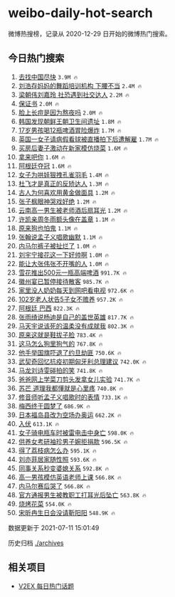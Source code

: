 # weibo-daily-hot-search

微博热搜榜，记录从 2020-12-29 日开始的微博热门搜索。

## 今日热门搜索

<!-- BEGIN -->

1. [去找中国尽快](https://s.weibo.com/weibo?q=%23%E5%8E%BB%E6%89%BE%E4%B8%AD%E5%9B%BD%E5%B0%BD%E5%BF%AB%23&Refer=top) `3.9M 🔥`
1. [刘浩存妈妈的舞蹈培训机构 下腰不当](https://s.weibo.com/weibo?q=%E5%88%98%E6%B5%A9%E5%AD%98%E5%A6%88%E5%A6%88%E7%9A%84%E8%88%9E%E8%B9%88%E5%9F%B9%E8%AE%AD%E6%9C%BA%E6%9E%84%20%E4%B8%8B%E8%85%B0%E4%B8%8D%E5%BD%93&Refer=top) `2.4M 🔥`
1. [梁朝伟刘嘉玲 社恐遇到社交达人](https://s.weibo.com/weibo?q=%E6%A2%81%E6%9C%9D%E4%BC%9F%E5%88%98%E5%98%89%E7%8E%B2%20%E7%A4%BE%E6%81%90%E9%81%87%E5%88%B0%E7%A4%BE%E4%BA%A4%E8%BE%BE%E4%BA%BA&Refer=top) `2.2M 🔥`
1. [保证书](https://s.weibo.com/weibo?q=%23%E4%BF%9D%E8%AF%81%E4%B9%A6%23&Refer=top) `2.0M 🔥`
1. [脸上长痘是因为熬夜吗](https://s.weibo.com/weibo?q=%23%E8%84%B8%E4%B8%8A%E9%95%BF%E7%97%98%E6%98%AF%E5%9B%A0%E4%B8%BA%E7%86%AC%E5%A4%9C%E5%90%97%23&Refer=top) `2.0M 🔥`
1. [韩国发现朝鲜王朝卫生间遗址](https://s.weibo.com/weibo?q=%23%E9%9F%A9%E5%9B%BD%E5%8F%91%E7%8E%B0%E6%9C%9D%E9%B2%9C%E7%8E%8B%E6%9C%9D%E5%8D%AB%E7%94%9F%E9%97%B4%E9%81%97%E5%9D%80%23&Refer=top) `1.8M 🔥`
1. [17岁男孩喝12瓶啤酒胃险爆炸](https://s.weibo.com/weibo?q=%2317%E5%B2%81%E7%94%B7%E5%AD%A9%E5%96%9D12%E7%93%B6%E5%95%A4%E9%85%92%E8%83%83%E9%99%A9%E7%88%86%E7%82%B8%23&Refer=top) `1.7M 🔥`
1. [英国一女子请病假看球被直播拍下后遭解雇](https://s.weibo.com/weibo?q=%23%E8%8B%B1%E5%9B%BD%E4%B8%80%E5%A5%B3%E5%AD%90%E8%AF%B7%E7%97%85%E5%81%87%E7%9C%8B%E7%90%83%E8%A2%AB%E7%9B%B4%E6%92%AD%E6%8B%8D%E4%B8%8B%E5%90%8E%E9%81%AD%E8%A7%A3%E9%9B%87%23&Refer=top) `1.7M 🔥`
1. [买房后妻子激动在新家模仿烧菜](https://s.weibo.com/weibo?q=%23%E4%B9%B0%E6%88%BF%E5%90%8E%E5%A6%BB%E5%AD%90%E6%BF%80%E5%8A%A8%E5%9C%A8%E6%96%B0%E5%AE%B6%E6%A8%A1%E4%BB%BF%E7%83%A7%E8%8F%9C%23&Refer=top) `1.6M 🔥`
1. [拿来吧你](https://s.weibo.com/weibo?q=%E6%8B%BF%E6%9D%A5%E5%90%A7%E4%BD%A0&Refer=top) `1.6M 🔥`
1. [阿根廷夺冠](https://s.weibo.com/weibo?q=%23%E9%98%BF%E6%A0%B9%E5%BB%B7%E5%A4%BA%E5%86%A0%23&Refer=top) `1.6M 🔥`
1. [女子为哄娃狠拽孔雀羽毛](https://s.weibo.com/weibo?q=%23%E5%A5%B3%E5%AD%90%E4%B8%BA%E5%93%84%E5%A8%83%E7%8B%A0%E6%8B%BD%E5%AD%94%E9%9B%80%E7%BE%BD%E6%AF%9B%23&Refer=top) `1.4M 🔥`
1. [杜飞才是真正的反矫达人](https://s.weibo.com/weibo?q=%23%E6%9D%9C%E9%A3%9E%E6%89%8D%E6%98%AF%E7%9C%9F%E6%AD%A3%E7%9A%84%E5%8F%8D%E7%9F%AB%E8%BE%BE%E4%BA%BA%23&Refer=top) `1.3M 🔥`
1. [古人为何喜欢用黄金做面具](https://s.weibo.com/weibo?q=%23%E5%8F%A4%E4%BA%BA%E4%B8%BA%E4%BD%95%E5%96%9C%E6%AC%A2%E7%94%A8%E9%BB%84%E9%87%91%E5%81%9A%E9%9D%A2%E5%85%B7%23&Refer=top) `1.2M 🔥`
1. [张子枫眼神哭戏好绝](https://s.weibo.com/weibo?q=%23%E5%BC%A0%E5%AD%90%E6%9E%AB%E7%9C%BC%E7%A5%9E%E5%93%AD%E6%88%8F%E5%A5%BD%E7%BB%9D%23&Refer=top) `1.2M 🔥`
1. [云南高一男生被老师酒后扇耳光](https://s.weibo.com/weibo?q=%23%E4%BA%91%E5%8D%97%E9%AB%98%E4%B8%80%E7%94%B7%E7%94%9F%E8%A2%AB%E8%80%81%E5%B8%88%E9%85%92%E5%90%8E%E6%89%87%E8%80%B3%E5%85%89%23&Refer=top) `1.2M 🔥`
1. [许凯亲周冬雨额头像在盖章](https://s.weibo.com/weibo?q=%23%E8%AE%B8%E5%87%AF%E4%BA%B2%E5%91%A8%E5%86%AC%E9%9B%A8%E9%A2%9D%E5%A4%B4%E5%83%8F%E5%9C%A8%E7%9B%96%E7%AB%A0%23&Refer=top) `1.1M 🔥`
1. [原来狗也怕鬼](https://s.weibo.com/weibo?q=%23%E5%8E%9F%E6%9D%A5%E7%8B%97%E4%B9%9F%E6%80%95%E9%AC%BC%23&Refer=top) `1.1M 🔥`
1. [张翰说孟子义唱歌幽默](https://s.weibo.com/weibo?q=%23%E5%BC%A0%E7%BF%B0%E8%AF%B4%E5%AD%9F%E5%AD%90%E4%B9%89%E5%94%B1%E6%AD%8C%E5%B9%BD%E9%BB%98%23&Refer=top) `1.1M 🔥`
1. [内马尔裤子被扯烂了](https://s.weibo.com/weibo?q=%23%E5%86%85%E9%A9%AC%E5%B0%94%E8%A3%A4%E5%AD%90%E8%A2%AB%E6%89%AF%E7%83%82%E4%BA%86%23&Refer=top) `1.0M 🔥`
1. [刘宇宁接花这一下好帅啊](https://s.weibo.com/weibo?q=%23%E5%88%98%E5%AE%87%E5%AE%81%E6%8E%A5%E8%8A%B1%E8%BF%99%E4%B8%80%E4%B8%8B%E5%A5%BD%E5%B8%85%E5%95%8A%23&Refer=top) `1.0M 🔥`
1. [能让大张伟张不开嘴的人](https://s.weibo.com/weibo?q=%23%E8%83%BD%E8%AE%A9%E5%A4%A7%E5%BC%A0%E4%BC%9F%E5%BC%A0%E4%B8%8D%E5%BC%80%E5%98%B4%E7%9A%84%E4%BA%BA%23&Refer=top) `1.0M 🔥`
1. [雪花推出500元一瓶高端啤酒](https://s.weibo.com/weibo?q=%23%E9%9B%AA%E8%8A%B1%E6%8E%A8%E5%87%BA500%E5%85%83%E4%B8%80%E7%93%B6%E9%AB%98%E7%AB%AF%E5%95%A4%E9%85%92%23&Refer=top) `991.7K 🔥`
1. [徽州宴已暂停接待散客](https://s.weibo.com/weibo?q=%23%E5%BE%BD%E5%B7%9E%E5%AE%B4%E5%B7%B2%E6%9A%82%E5%81%9C%E6%8E%A5%E5%BE%85%E6%95%A3%E5%AE%A2%23&Refer=top) `985.7K 🔥`
1. [家里没人奶奶每天到网吧看电视](https://s.weibo.com/weibo?q=%23%E5%AE%B6%E9%87%8C%E6%B2%A1%E4%BA%BA%E5%A5%B6%E5%A5%B6%E6%AF%8F%E5%A4%A9%E5%88%B0%E7%BD%91%E5%90%A7%E7%9C%8B%E7%94%B5%E8%A7%86%23&Refer=top) `972.6K 🔥`
1. [102岁老人状告5子女不赡养](https://s.weibo.com/weibo?q=%23102%E5%B2%81%E8%80%81%E4%BA%BA%E7%8A%B6%E5%91%8A5%E5%AD%90%E5%A5%B3%E4%B8%8D%E8%B5%A1%E5%85%BB%23&Refer=top) `957.2K 🔥`
1. [阿根廷 巴西](https://s.weibo.com/weibo?q=%E9%98%BF%E6%A0%B9%E5%BB%B7%20%E5%B7%B4%E8%A5%BF&Refer=top) `822.3K 🔥`
1. [张雨绮说杨迪是自己的盖世英雄](https://s.weibo.com/weibo?q=%23%E5%BC%A0%E9%9B%A8%E7%BB%AE%E8%AF%B4%E6%9D%A8%E8%BF%AA%E6%98%AF%E8%87%AA%E5%B7%B1%E7%9A%84%E7%9B%96%E4%B8%96%E8%8B%B1%E9%9B%84%23&Refer=top) `817.7K 🔥`
1. [马天宇说该死的温柔没有成就我](https://s.weibo.com/weibo?q=%23%E9%A9%AC%E5%A4%A9%E5%AE%87%E8%AF%B4%E8%AF%A5%E6%AD%BB%E7%9A%84%E6%B8%A9%E6%9F%94%E6%B2%A1%E6%9C%89%E6%88%90%E5%B0%B1%E6%88%91%23&Refer=top) `802.3K 🔥`
1. [原来这就是鞋拔子脸](https://s.weibo.com/weibo?q=%23%E5%8E%9F%E6%9D%A5%E8%BF%99%E5%B0%B1%E6%98%AF%E9%9E%8B%E6%8B%94%E5%AD%90%E8%84%B8%23&Refer=top) `783.4K 🔥`
1. [这马怎么狗里狗气的](https://s.weibo.com/weibo?q=%23%E8%BF%99%E9%A9%AC%E6%80%8E%E4%B9%88%E7%8B%97%E9%87%8C%E7%8B%97%E6%B0%94%E7%9A%84%23&Refer=top) `767.8K 🔥`
1. [他手举国旗吓退了约旦劫匪](https://s.weibo.com/weibo?q=%23%E4%BB%96%E6%89%8B%E4%B8%BE%E5%9B%BD%E6%97%97%E5%90%93%E9%80%80%E4%BA%86%E7%BA%A6%E6%97%A6%E5%8A%AB%E5%8C%AA%23&Refer=top) `750.6K 🔥`
1. [武契奇回忆抗疫初期匈牙利总理建议](https://s.weibo.com/weibo?q=%23%E6%AD%A6%E5%A5%91%E5%A5%87%E5%9B%9E%E5%BF%86%E6%8A%97%E7%96%AB%E5%88%9D%E6%9C%9F%E5%8C%88%E7%89%99%E5%88%A9%E6%80%BB%E7%90%86%E5%BB%BA%E8%AE%AE%23&Refer=top) `742.0K 🔥`
1. [马龙刘诗雯碰拍的笑](https://s.weibo.com/weibo?q=%E9%A9%AC%E9%BE%99%E5%88%98%E8%AF%97%E9%9B%AF%E7%A2%B0%E6%8B%8D%E7%9A%84%E7%AC%91&Refer=top) `741.8K 🔥`
1. [爸爸网上学菜刀剪头发拿女儿实验](https://s.weibo.com/weibo?q=%23%E7%88%B8%E7%88%B8%E7%BD%91%E4%B8%8A%E5%AD%A6%E8%8F%9C%E5%88%80%E5%89%AA%E5%A4%B4%E5%8F%91%E6%8B%BF%E5%A5%B3%E5%84%BF%E5%AE%9E%E9%AA%8C%23&Refer=top) `741.7K 🔥`
1. [苏芒 道理我都懂就是心里疼](https://s.weibo.com/weibo?q=%E8%8B%8F%E8%8A%92%20%E9%81%93%E7%90%86%E6%88%91%E9%83%BD%E6%87%82%E5%B0%B1%E6%98%AF%E5%BF%83%E9%87%8C%E7%96%BC&Refer=top) `740.8K 🔥`
1. [修音师听孟子义唱歌时的表情](https://s.weibo.com/weibo?q=%23%E4%BF%AE%E9%9F%B3%E5%B8%88%E5%90%AC%E5%AD%9F%E5%AD%90%E4%B9%89%E5%94%B1%E6%AD%8C%E6%97%B6%E7%9A%84%E8%A1%A8%E6%83%85%23&Refer=top) `733.1K 🔥`
1. [梅西终于圆梦了](https://s.weibo.com/weibo?q=%23%E6%A2%85%E8%A5%BF%E7%BB%88%E4%BA%8E%E5%9C%86%E6%A2%A6%E4%BA%86%23&Refer=top) `686.9K 🔥`
1. [日本福岛县改为空场办奥运](https://s.weibo.com/weibo?q=%23%E6%97%A5%E6%9C%AC%E7%A6%8F%E5%B2%9B%E5%8E%BF%E6%94%B9%E4%B8%BA%E7%A9%BA%E5%9C%BA%E5%8A%9E%E5%A5%A5%E8%BF%90%23&Refer=top) `662.2K 🔥`
1. [入伏](https://s.weibo.com/weibo?q=%23%E5%85%A5%E4%BC%8F%23&Refer=top) `613.1K 🔥`
1. [女子骑电瓶车时被雷电击中身亡](https://s.weibo.com/weibo?q=%23%E5%A5%B3%E5%AD%90%E9%AA%91%E7%94%B5%E7%93%B6%E8%BD%A6%E6%97%B6%E8%A2%AB%E9%9B%B7%E7%94%B5%E5%87%BB%E4%B8%AD%E8%BA%AB%E4%BA%A1%23&Refer=top) `598.0K 🔥`
1. [供养女考研袖珍男子婉拒捐款](https://s.weibo.com/weibo?q=%23%E4%BE%9B%E5%85%BB%E5%A5%B3%E8%80%83%E7%A0%94%E8%A2%96%E7%8F%8D%E7%94%B7%E5%AD%90%E5%A9%89%E6%8B%92%E6%8D%90%E6%AC%BE%23&Refer=top) `596.5K 🔥`
1. [得了荔枝病怎么办](https://s.weibo.com/weibo?q=%23%E5%BE%97%E4%BA%86%E8%8D%94%E6%9E%9D%E7%97%85%E6%80%8E%E4%B9%88%E5%8A%9E%23&Refer=top) `595.1K 🔥`
1. [刘亦菲居家随性照](https://s.weibo.com/weibo?q=%23%E5%88%98%E4%BA%A6%E8%8F%B2%E5%B1%85%E5%AE%B6%E9%9A%8F%E6%80%A7%E7%85%A7%23&Refer=top) `593.6K 🔥`
1. [同事关系秒变婆媳关系](https://s.weibo.com/weibo?q=%23%E5%90%8C%E4%BA%8B%E5%85%B3%E7%B3%BB%E7%A7%92%E5%8F%98%E5%A9%86%E5%AA%B3%E5%85%B3%E7%B3%BB%23&Refer=top) `592.8K 🔥`
1. [高一男孩模仿英语老师上课](https://s.weibo.com/weibo?q=%E9%AB%98%E4%B8%80%E7%94%B7%E5%AD%A9%E6%A8%A1%E4%BB%BF%E8%8B%B1%E8%AF%AD%E8%80%81%E5%B8%88%E4%B8%8A%E8%AF%BE&Refer=top) `566.8K 🔥`
1. [内马尔赛后哭了](https://s.weibo.com/weibo?q=%23%E5%86%85%E9%A9%AC%E5%B0%94%E8%B5%9B%E5%90%8E%E5%93%AD%E4%BA%86%23&Refer=top) `566.8K 🔥`
1. [官方通报男生被教职工打耳光后坠亡](https://s.weibo.com/weibo?q=%23%E5%AE%98%E6%96%B9%E9%80%9A%E6%8A%A5%E7%94%B7%E7%94%9F%E8%A2%AB%E6%95%99%E8%81%8C%E5%B7%A5%E6%89%93%E8%80%B3%E5%85%89%E5%90%8E%E5%9D%A0%E4%BA%A1%23&Refer=top) `563.8K 🔥`
1. [烧烤花菜](https://s.weibo.com/weibo?q=%23%E7%83%A7%E7%83%A4%E8%8A%B1%E8%8F%9C%23&Refer=top) `554.0K 🔥`
1. [宋昕冉生日会没请靳阳阳](https://s.weibo.com/weibo?q=%23%E5%AE%8B%E6%98%95%E5%86%89%E7%94%9F%E6%97%A5%E4%BC%9A%E6%B2%A1%E8%AF%B7%E9%9D%B3%E9%98%B3%E9%98%B3%23&Refer=top) `548.9K 🔥`

数据更新于 2021-07-11 15:01:49

<!-- END -->

历史归档 [./archives](./archives)

## 相关项目

- [V2EX 每日热门话题](https://github.com/boojack/v2ex-daily-hot-topic)
